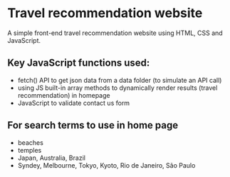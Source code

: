 # Travel recommendation website
A simple front-end travel recommendation website using HTML, CSS and JavaScript. 

## Key JavaScript functions used:  
* fetch() API to get json data from a data folder (to simulate an API call)
* using JS built-in array methods to dynamically render results (travel recommendation) in homepage
* JavaScript to validate contact us form

## For search terms to use in home page
* beaches
* temples
* Japan, Australia, Brazil
* Syndey, Melbourne, Tokyo, Kyoto, Rio de Janeiro, São Paulo